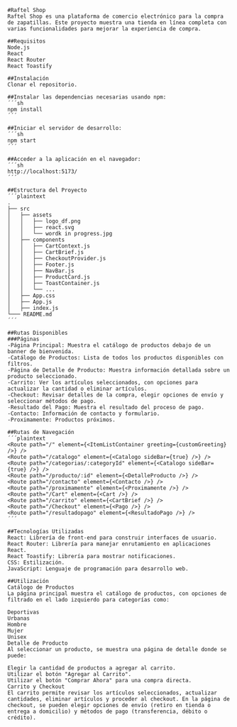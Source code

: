     #Raftel Shop
    Raftel Shop es una plataforma de comercio electrónico para la compra de zapatillas. Este proyecto muestra una tienda en línea completa con varias funcionalidades para mejorar la experiencia de compra.

    ##Requisitos
    Node.js
    React
    React Router
    React Toastify

    ##Instalación
    Clonar el repositorio.

    ##Instalar las dependencias necesarias usando npm:
    ´´´sh
    npm install
    ´´´

    ##Iniciar el servidor de desarrollo:
    ´´´sh
    npm start
    ´´´
    
    ##Acceder a la aplicación en el navegador:
    ´´´sh
    http://localhost:5173/
    ´´´

    ##Estructura del Proyecto
    ´´´plaintext
    .
    ├── src
    │   ├── assets
    │   │   ├── logo_df.png
    │   │   ├── react.svg
    │   │   └── wordk in progress.jpg
    │   ├── components
    │   │   ├── CartContext.js
    │   │   ├── CartBrief.js
    │   │   ├── CheckoutProvider.js
    │   │   ├── Footer.js
    │   │   ├── NavBar.js
    │   │   ├── ProductCard.js
    │   │   ├── ToastContainer.js
    │   │   └── ...
    │   ├── App.css
    │   ├── App.js
    │   ├── index.js
    └─── README.md
    ´´´

    ##Rutas Disponibles
    ###Páginas
    -Página Principal: Muestra el catálogo de productos debajo de un banner de bienvenida.
    -Catálogo de Productos: Lista de todos los productos disponibles con filtros.
    -Página de Detalle de Producto: Muestra información detallada sobre un producto seleccionado.
    -Carrito: Ver los artículos seleccionados, con opciones para actualizar la cantidad o eliminar artículos.
    -Checkout: Revisar detalles de la compra, elegir opciones de envío y seleccionar métodos de pago.
    -Resultado del Pago: Muestra el resultado del proceso de pago.
    -Contacto: Información de contacto y formulario.
    -Proximamente: Productos próximos.

    ##Rutas de Navegación
    ´´´plaintext
    <Route path="/" element={<ItemListContainer greeting={customGreeting} />} />
    <Route path="/catalogo" element={<Catalogo sideBar={true} />} />
    <Route path="/categorias/:categoryId" element={<Catalogo sideBar={true} />} />
    <Route path="/producto/:id" element={<DetalleProducto />} />
    <Route path="/contacto" element={<Contacto />} />
    <Route path="/proximamente" element={<Proximamente />} />
    <Route path="/Cart" element={<Cart />} />
    <Route path="/carrito" element={<CartBrief />} />
    <Route path="/Checkout" element={<Pago />} />
    <Route path="/resultadopago" element={<ResultadoPago />} />
    ´´´

    ##Tecnologías Utilizadas
    React: Librería de front-end para construir interfaces de usuario.
    React Router: Librería para manejar enrutamiento en aplicaciones React.
    React Toastify: Librería para mostrar notificaciones.
    CSS: Estilización.
    JavaScript: Lenguaje de programación para desarrollo web.

    ##Utilización
    Catálogo de Productos
    La página principal muestra el catálogo de productos, con opciones de filtrado en el lado izquierdo para categorías como:

    Deportivas
    Urbanas
    Hombre
    Mujer
    Unisex
    Detalle de Producto
    Al seleccionar un producto, se muestra una página de detalle donde se puede:

    Elegir la cantidad de productos a agregar al carrito.
    Utilizar el botón "Agregar al Carrito".
    Utilizar el botón "Comprar Ahora" para una compra directa.
    Carrito y Checkout
    El carrito permite revisar los artículos seleccionados, actualizar cantidades, eliminar artículos y proceder al checkout. En la página de checkout, se pueden elegir opciones de envío (retiro en tienda o entrega a domicilio) y métodos de pago (transferencia, débito o crédito).

    